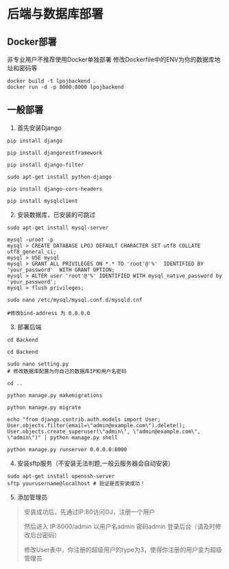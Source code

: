 # 后端与数据库部署

## Docker部署
非专业用户不推荐使用Docker单独部署
修改Dockerfile中的ENV为你的数据库地址和密码等
```
docker build -t lpojbackend .
docker run -d -p 8000:8000 lpojbackend
```

## 一般部署

1. 首先安装Django
```
pip install django

pip install djangorestframework

pip install django-filter

sudo apt-get install python-django

pip install django-cors-headers

pip install mysqlclient
```
2. 安装数据库，已安装的可跳过
```
sudo apt-get install mysql-server 

mysql -uroot -p
mysql > CREATE DATABASE LPOJ DEFAULT CHARACTER SET utf8 COLLATE utf8_general_ci;
mysql > USE mysql
mysql > GRANT ALL PRIVILEGES ON *.* TO 'root'@'%'  IDENTIFIED BY 'your_password'  WITH GRANT OPTION;
mysql > ALTER user 'root'@'%' IDENTIFIED WITH mysql_native_password by 'your_password';
mysql > flush privileges;

sudo nano /etc/mysql/mysql.conf.d/mysqld.cnf 

#修改bind-address 为 0.0.0.0
```
3. 部署后端
```
cd Backend

cd Backend

sudo nano setting.py
# 修改数据库配置为你自己的数据库IP和用户名密码

cd ..

python manage.py makemigrations

python manage.py migrate

echo "from django.contrib.auth.models import User; User.objects.filter(email=\"admin@example.com\").delete(); User.objects.create_superuser(\"admin\", \"admin@example.com\", \"admin\")" | python manage.py shell

python manage.py runserver 0.0.0.0:8000
```
4. 安装sftp服务（不安装无法判题,一般云服务器会自动安装）
```
sudo apt-get install openssh-server
sftp yourusername@localhost # 验证是否安装成功！
```
5. 添加管理员
> 安装成功后，先通过IP:80访问OJ，注册一个用户
> 
> 然后进入 IP:8000/admin 以用户名admin 密码admin 登录后台（请及时修改后台密码）
> 
> 修改User表中，你注册的超级用户的type为3，使得你注册的用户变为超级管理员